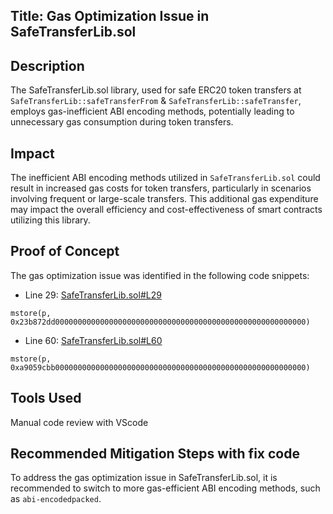 ## Title: Gas Optimization Issue in SafeTransferLib.sol

## Description
The SafeTransferLib.sol library, used for safe ERC20 token transfers at `SafeTransferLib::safeTransferFrom` & `SafeTransferLib::safeTransfer`, employs gas-inefficient ABI encoding methods, potentially leading to unnecessary gas consumption during token transfers.

## Impact
The inefficient ABI encoding methods utilized in `SafeTransferLib.sol` could result in increased gas costs for token transfers, particularly in scenarios involving frequent or large-scale transfers. This additional gas expenditure may impact the overall efficiency and cost-effectiveness of smart contracts utilizing this library.

## Proof of Concept
The gas optimization issue was identified in the following code snippets:
- Line 29: [SafeTransferLib.sol#L29](https://github.com/code-423n4/2024-04-panoptic/blob/833312ebd600665b577fbd9c03ffa0daf250ed24/contracts/libraries/SafeTransferLib.sol#L29)

`mstore(p, 0x23b872dd00000000000000000000000000000000000000000000000000000000)`

- Line 60: [SafeTransferLib.sol#L60](https://github.com/code-423n4/2024-04-panoptic/blob/833312ebd600665b577fbd9c03ffa0daf250ed24/contracts/libraries/SafeTransferLib.sol#L60)

`mstore(p, 0xa9059cbb00000000000000000000000000000000000000000000000000000000)`

## Tools Used
Manual code review with VScode

## Recommended Mitigation Steps with fix code
To address the gas optimization issue in SafeTransferLib.sol, it is recommended to switch to more gas-efficient ABI encoding methods, such as `abi-encodedpacked`.